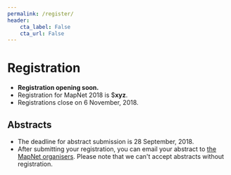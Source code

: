 ```yaml
---
permalink: /register/
header:
    cta_label: False
    cta_url: False
---
```


<span></span>

# Registration

- **Registration opening soon.**
- Registration for MapNet 2018 is $**xyz**.
- Registrations close on 6 November, 2018.

## Abstracts

- The deadline for abstract submission is 28 September, 2018.
- After submitting your registration, you can email your abstract to [the MapNet organisers](mailto:foo@bar.com). Please note that we can't accept abstracts without registration.
